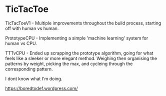 # TicTacToe

TicTacToeV1 - Multiple improvements throughout the build process, starting off with human vs human.

PrototypeCPU - Implementing a simple 'machine learning' system for human vs CPU.

TTTvCPU - Ended up scrapping the prototype algorithm, going for what feels like a sleeker or more elegant method. Weighing then organising the patterns by weight, picking the max, and cycleing through the corresponding pattern.

I dont know what I'm doing.

https://boredtodef.wordpress.com/
